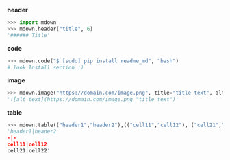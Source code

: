 **header**
```python
>>> import mdown
>>> mdown.header("title", 6)
'###### Title'
```
**code**
```python
>>> mdown.code("$ [sudo] pip install readme_md", "bash")
# look Install section :)
```

**image**
```python
>>> mdown.image("https://domain.com/image.png", title="title text", alt="alt text")
'![alt text](https://domain.com/image.png "title text")'
```

**table**
```python
>>> mdown.table(("header1","header2"),(("cell11","cell12"), ("cell21","cell22")))
'header1|header2
-|-
cell11|cell12
cell21|cell22'
```
